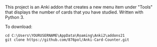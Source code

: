 This project is an Anki addon that creates a new menu item under "Tools" that displays the number of cards that you have
studied. Written with Python 3.

To download:
```
cd C:\Users\YOURUSERNAME\AppData\Roaming\Anki2\addons21
git clone https://github.com/876pol/Anki-Card-Counter.git
```